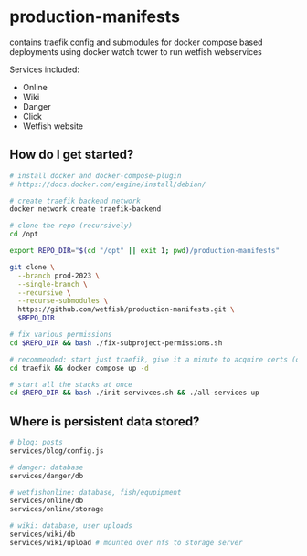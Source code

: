 # production-manifests
contains traefik config and submodules for docker compose based deployments using docker watch tower to run wetfish webservices

Services included:
- Online
- Wiki
- Danger
- Click
- Wetfish website

## How do I get started?

```bash
# install docker and docker-compose-plugin
# https://docs.docker.com/engine/install/debian/

# create traefik backend network
docker network create traefik-backend

# clone the repo (recursively)
cd /opt

export REPO_DIR="$(cd "/opt" || exit 1; pwd)/production-manifests"

git clone \
  --branch prod-2023 \
  --single-branch \
  --recursive \
  --recurse-submodules \
  https://github.com/wetfish/production-manifests.git \
  $REPO_DIR

# fix various permissions
cd $REPO_DIR && bash ./fix-subproject-permissions.sh

# recommended: start just traefik, give it a minute to acquire certs (or error out)
cd traefik && docker compose up -d

# start all the stacks at once
cd $REPO_DIR && bash ./init-servivces.sh && ./all-services up
```

## Where is persistent data stored?

```bash
# blog: posts
services/blog/config.js

# danger: database
services/danger/db

# wetfishonline: database, fish/equpipment
services/online/db
services/online/storage

# wiki: database, user uploads
services/wiki/db
services/wiki/upload # mounted over nfs to storage server
```
